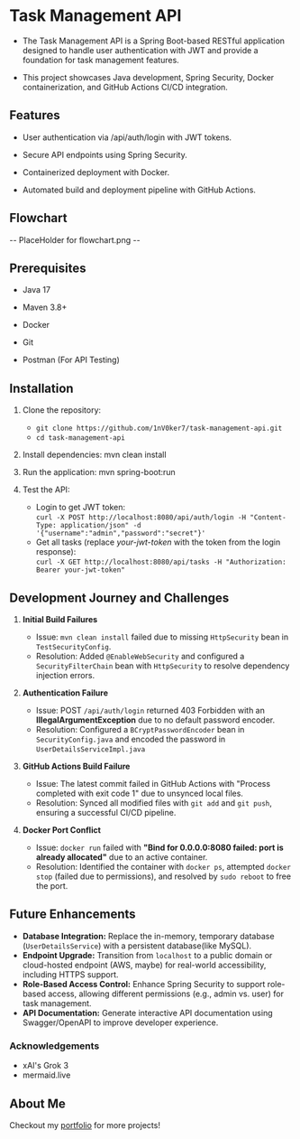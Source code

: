 # Task Management API

* The Task Management API is a Spring Boot-based RESTful application designed to handle user authentication with JWT and provide a foundation for task management features. 

* This project showcases Java development, Spring Security, Docker containerization, and GitHub Actions CI/CD integration.

## Features
* User authentication via /api/auth/login with JWT tokens.

* Secure API endpoints using Spring Security.

* Containerized deployment with Docker.

* Automated build and deployment pipeline with GitHub Actions.

## Flowchart
-- PlaceHolder for flowchart.png --

## Prerequisites

* Java 17

* Maven 3.8+

* Docker

* Git

* Postman (For API Testing)

## Installation

1) Clone the repository:
    * `git clone https://github.com/1nV0ker7/task-management-api.git`
    * `cd task-management-api`

2) Install dependencies:
    mvn clean install


3) Run the application:
    mvn spring-boot:run


4) Test the API:
    * Login to get JWT token:\
        `curl -X POST http://localhost:8080/api/auth/login -H "Content-Type: application/json" -d '{"username":"admin","password":"secret"}' `
    * Get all tasks (replace *your-jwt-token* with the token from  the login response):\
        ` curl -X GET http://localhost:8080/api/tasks -H "Authorization: Bearer your-jwt-token" `

## Development Journey and Challenges

1) **Initial Build Failures**
    * Issue: `mvn clean install` failed due to missing `HttpSecurity` bean in `TestSecurityConfig`.
    * Resolution: Added `@EnableWebSecurity` and configured a `SecurityFilterChain` bean with `HttpSecurity` to resolve dependency injection errors.

2) **Authentication Failure**
    * Issue: POST `/api/auth/login` returned 403 Forbidden with an **IllegalArgumentException** due to no default password encoder.
    * Resolution: Configured a `BCryptPasswordEncoder` bean in `SecurityConfig.java` and encoded the password in `UserDetailsServiceImpl.java`

3) **GitHub Actions Build Failure**
    * Issue: The latest commit failed in GitHub Actions with "Process completed with exit code 1" due to unsynced local files.
    * Resolution: Synced all modified files with `git add` and `git push`, ensuring a successful CI/CD pipeline.

4) **Docker Port Conflict**
    * Issue: `docker run` failed with **"Bind for 0.0.0.0:8080 failed: port is already allocated"** due to an active container.
    * Resolution: Identified the container with `docker ps`, attempted `docker stop` (failed due to permissions), and resolved by `sudo reboot` to free the port.

## Future Enhancements
* **Database Integration:** Replace the in-memory, temporary database (`UserDetailsService`) with a persistent database(like MySQL).
* **Endpoint Upgrade:** Transition from `localhost` to a public domain or cloud-hosted endpoint (AWS, maybe) for real-world accessibility, including HTTPS support.
* **Role-Based Access Control:** Enhance Spring Security to support role-based access, allowing different permissions (e.g., admin vs. user) for task management.
* **API Documentation:** Generate interactive API documentation using Swagger/OpenAPI to improve developer experience.

### Acknowledgements
* xAI's Grok 3
* mermaid.live

## About Me
Checkout my [portfolio](https://1nv0ker7.github.io/Invoker.github.io/) for more projects!